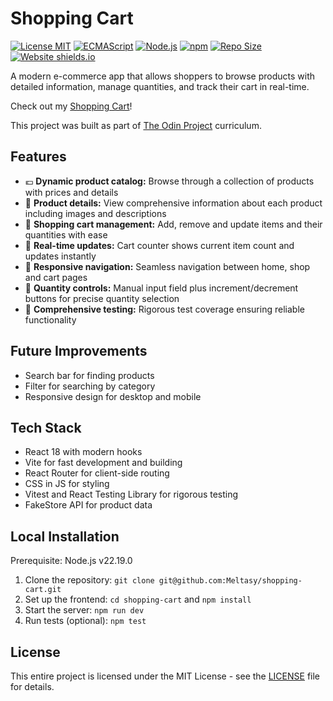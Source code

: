 # Shopping Cart

[![License MIT](https://img.shields.io/github/license/Meltasy/shopping-cart)](https://opensource.org/license/mit)
[![ECMAScript](https://img.shields.io/badge/ECMAScript-2025-blue.svg)](https://ecma-international.org/publications-and-standards/standards/ecma-262/)
[![Node.js](https://img.shields.io/badge/Node.js-v22.12.0-brightgreen.svg)](https://nodejs.org/)
[![npm](https://img.shields.io/badge/npm-v11.3.0-red.svg)](https://www.npmjs.com/)
[![Repo Size](https://img.shields.io/github/repo-size/Meltasy/shopping-cart)](https://github.com/Meltasy/shopping-cart)
[![Website shields.io](https://img.shields.io/website-up-down-green-red/http/shields.io.svg)](https://meltasy-shopping-cart.netlify.app/)

A modern e-commerce app that allows shoppers to browse products with detailed information, manage quantities, and track their cart in real-time.

Check out my [Shopping Cart](https://meltasy-shopping-cart.netlify.app/)!

This project was built as part of [The Odin Project](https://www.theodinproject.com/lessons/node-path-react-new-shopping-cart) curriculum.

## Features

* 💶 **Dynamic product catalog:** Browse through a collection of products with prices and details
* 🧸 **Product details:** View comprehensive information about each product including images and descriptions
* 🛒 **Shopping cart management:** Add, remove and update items and their quantities with ease
* 🏪 **Real-time updates:** Cart counter shows current item count and updates instantly
* 🧭 **Responsive navigation:** Seamless navigation between home, shop and cart pages
* 🧮 **Quantity controls:** Manual input field plus increment/decrement buttons for precise quantity selection
* 🔬 **Comprehensive testing:** Rigorous test coverage ensuring reliable functionality

## Future Improvements

* Search bar for finding products
* Filter for searching by category
* Responsive design for desktop and mobile

## Tech Stack

* React 18 with modern hooks
* Vite for fast development and building
* React Router for client-side routing
* CSS in JS for styling
* Vitest and React Testing Library for rigorous testing
* FakeStore API for product data

## Local Installation

Prerequisite: Node.js v22.19.0

1. Clone the repository: `git clone git@github.com:Meltasy/shopping-cart.git`
2. Set up the frontend: `cd shopping-cart` and `npm install`
3. Start the server: `npm run dev`
4. Run tests (optional): `npm test`

## License

This entire project is licensed under the MIT License - see the [LICENSE](LICENSE) file for details.